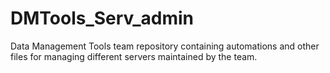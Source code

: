 # DMTools_Serv_admin
Data Management Tools team repository containing automations and other files for managing different servers maintained by the team.
